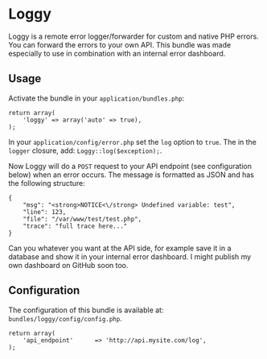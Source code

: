 # Loggy

Loggy is a remote error logger/forwarder for custom and native PHP errors. You can forward the errors to your own API. This bundle was made especially to use in combination with an internal error dashboard.

## Usage

Activate the bundle in your `application/bundles.php`:

```
return array(
	'loggy' => array('auto' => true),
);
```

In your `application/config/error.php` set the `log` option to `true`.
The in the `logger` closure, add: `Loggy::log($exception);`.

Now Loggy will do a `POST` request to your API endpoint (see configuration below) when an error occurs. The message is formatted as JSON and has the following structure:

```
{
	"msg": "<strong>NOTICE<\/strong> Undefined variable: test",
	"line": 123,
	"file": "/var/www/test/test.php",
	"trace": "full trace here..."
}
```

Can you whatever you want at the API side, for example save it in a database and show it in your internal error dashboard. I might publish my own dashboard on GitHub soon too.

## Configuration

The configuration of this bundle is available at: `bundles/loggy/config/config.php`.

```
return array(
	'api_endpoint'		=> 'http://api.mysite.com/log',
);
```